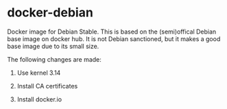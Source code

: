 docker-debian
=============

Docker image for Debian Stable. This is based on the (semi)offical Debian base image on docker hub. It is not Debian sanctioned, but it makes a good base image due to its small size.

The following changes are made:  

1. Use kernel 3.14

2. Install CA certificates

3. Install docker.io

